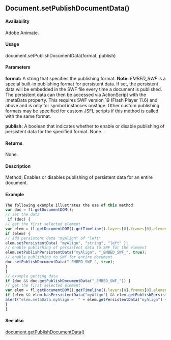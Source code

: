 ## Document.setPublishDocumentData()

#### Availability

Adobe Animate.

#### Usage

document.setPublishDocumentData(format, publish)

#### Parameters

**format:** A string that specifies the publishing format.
**Note:** _EMBED_SWF_ is a special built-in publishing format for persistent data. If set, the persistent data will be embedded in the SWF file every time a document is published. The persistent data can then be accessed via ActionScript with the .metaData property. This requires SWF version 19 (Flash Player 11.6) and above and is only for symbol instances onstage. Other custom publishing formats may be specified for custom JSFL scripts if this method is called with the same format.

**publish:** A boolean that indicates whether to enable or disable publishing of persistent data for the specified format. None.

#### Returns

None.

#### Description

Method; Enables or disables publishing of persistent data for an entire document.

#### Example

```javascript
The following example illustrates the use of this method:
var doc = fl.getDocumentDOM();
// set the data
 if (doc) {
// get the first selected element
var elem = fl.getDocumentDOM().getTimeline().layers[0].frames[0].elements[0]; 
if (elem) {
// add persistent data "myAlign" of "left"
elem.setPersistentData( "myAlign", "string", "left" );
// enable publishing of persistent data to SWF for the element 
elem.setPublishPersistentData("myAlign", "_EMBED_SWF_", true);
// enable publishing to SWF for entire document 
doc.setPublishDocumentData("_EMBED_SWF_", true);
}
}
// example getting data
if (doc && doc.getPublishDocumentData("_EMBED_SWF_")) {
// get the first selected element
var elem = fl.getDocumentDOM().getTimeline().layers[0].frames[0].elements[0];
if (elem && elem.hasPersistentData("myAlign") && elem.getPublishPersistentData("myAlign", "_EMBED_SWF_")) {
alert("elem.metaData.myAlign = '" + elem.getPersistentData("myAlign") + "' will be embedded in SWF when published.");
}
}

```

#### See also

[document.getPublishDocumentData()](../Document_object/docume83.md)
